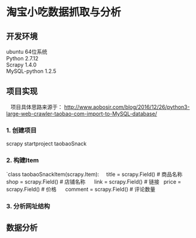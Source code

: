 # 淘宝小吃数据抓取与分析

## 开发环境  
ubuntu 64位系统  
Python 2.7.12  
Scrapy 1.4.0  
MySQL-python 1.2.5

## 项目实现

    项目具体思路来源于： http://www.aobosir.com/blog/2016/12/26/python3-large-web-crawler-taobao-com-import-to-MySQL-database/
 
### 1. 创建项目  
scrapy startproject taobaoSnack
### 2. 构建Item  
`class taobaoSnackItem(scrapy.Item):  
    title = scrapy.Field() # 商品名称   
    shop = scrapy.Field() # 店铺名称   
    link = scrapy.Field() # 链接
    price = scrapy.Field() # 价格  
    comment = scrapy.Field() # 评论数量  
          
### 3. 分析网址结构


## 数据分析
